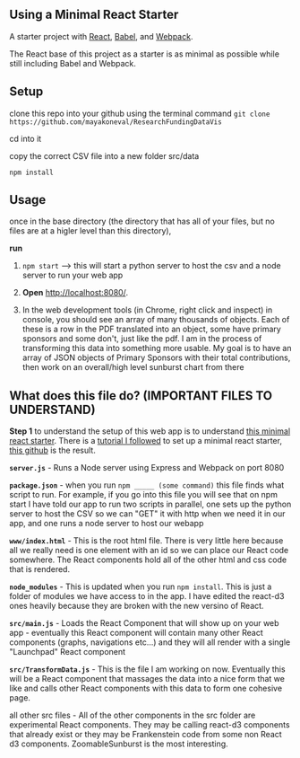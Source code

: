 Using a Minimal React Starter
---

A starter project with [React](https://facebook.github.io/react/), [Babel](http://babeljs.io/), and [Webpack](http://webpack.github.io/).

The React base of this project as a starter is as minimal as possible while still including Babel and Webpack.


Setup
---

clone this repo into your github using the terminal command `git clone https://github.com/mayakoneval/ResearchFundingDataVis`

cd into it 

copy the correct CSV file into a new folder src/data



```
npm install
```

Usage
---

once in the base directory (the directory that has all of your files, but no files are at a higler level than this directory), 

**run**

1. `npm start` --> this will start a python server to host the csv and a node server to run your web app

2. **Open** [http://localhost:8080/](http://localhost:8080/).

3. In the web development tools (in Chrome, right click and inspect) in console, you should see an array of many thousands of objects. Each of these is a row in the PDF translated into an object, some have primary sponsors and some don't, just like the pdf. I am in the process of transforming this data into something more usable. My goal is to have an array of JSON objects of Primary Sponsors with their total contributions, then work on an overall/high level sunburst chart from there


What does this file do? (IMPORTANT FILES TO UNDERSTAND)
------------------------------------------------------

**Step 1** to understand the setup of this web app is to understand [this minimal react starter](https://github.com/ahfarmer/minimal-react-starter). There is a [tutorial I followed](https://www.javascriptstuff.com/build-your-own-starter/#0-intro) to set up a minimal react starter, [this github](https://github.com/ahfarmer/minimal-react-starter) is the result.

**`server.js`** - Runs a Node server using Express and Webpack on port 8080

**`package.json`** - when you run `npm _____ (some command)` this file finds what script to run. For example, if you go into this file you will see that on npm start I have told our app to run two scripts in parallel, one sets up the python server to host the CSV so we can "GET" it with http when we need it in our app, and one runs a node server to host our webapp

**`www/index.html`** - This is the root html file. There is very little here because all we really need is one element with an id so we can place our React code somewhere. The React components hold all of the other html and css code that is rendered.

**`node_modules`** - This is updated when you run `npm install`. This is just a folder of modules we have access to in the app. I have edited the react-d3 ones heavily because they are broken with the new versino of React.

**`src/main.js`** - Loads the React Component that will show up on your web app - eventually this React component will contain many other React components (graphs, navigations etc...) and they will all render with a single "Launchpad" React component

**`src/TransformData.js`** - This is the file I am working on now. Eventually this will be a React component that massages the data into a nice form that we like and calls other React components with this data to form one cohesive page.

all other src files - All of the other components in the src folder are experimental React components. They may be calling react-d3 components that already exist or they may be Frankenstein code from some non React d3 components. ZoomableSunburst is the most interesting.


